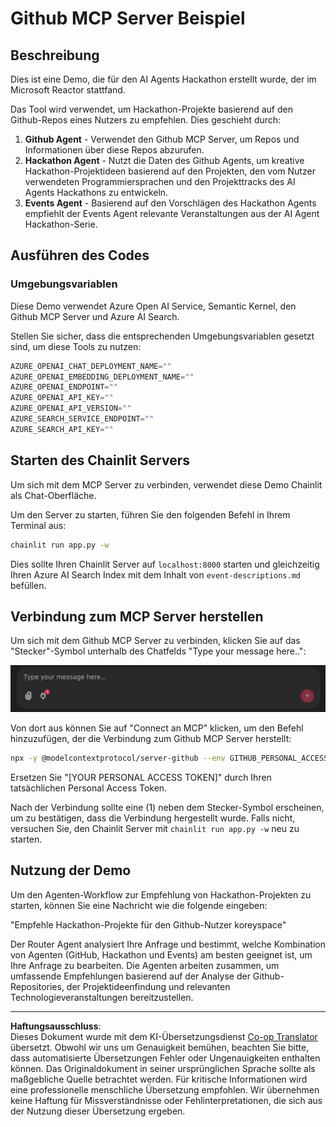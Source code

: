 <!--
CO_OP_TRANSLATOR_METADATA:
{
  "original_hash": "9bf0395cbc541ce8db2a9699c8678dfc",
  "translation_date": "2025-08-30T14:50:33+00:00",
  "source_file": "11-agentic-protocols/code_samples/github-mcp/README.md",
  "language_code": "de"
}
-->
# Github MCP Server Beispiel

## Beschreibung

Dies ist eine Demo, die für den AI Agents Hackathon erstellt wurde, der im Microsoft Reactor stattfand.

Das Tool wird verwendet, um Hackathon-Projekte basierend auf den Github-Repos eines Nutzers zu empfehlen. Dies geschieht durch:

1. **Github Agent** - Verwendet den Github MCP Server, um Repos und Informationen über diese Repos abzurufen.
2. **Hackathon Agent** - Nutzt die Daten des Github Agents, um kreative Hackathon-Projektideen basierend auf den Projekten, den vom Nutzer verwendeten Programmiersprachen und den Projekttracks des AI Agents Hackathons zu entwickeln.
3. **Events Agent** - Basierend auf den Vorschlägen des Hackathon Agents empfiehlt der Events Agent relevante Veranstaltungen aus der AI Agent Hackathon-Serie.

## Ausführen des Codes

### Umgebungsvariablen

Diese Demo verwendet Azure Open AI Service, Semantic Kernel, den Github MCP Server und Azure AI Search.

Stellen Sie sicher, dass die entsprechenden Umgebungsvariablen gesetzt sind, um diese Tools zu nutzen:

```python
AZURE_OPENAI_CHAT_DEPLOYMENT_NAME=""
AZURE_OPENAI_EMBEDDING_DEPLOYMENT_NAME=""
AZURE_OPENAI_ENDPOINT=""
AZURE_OPENAI_API_KEY=""
AZURE_OPENAI_API_VERSION=""
AZURE_SEARCH_SERVICE_ENDPOINT=""
AZURE_SEARCH_API_KEY=""
``` 

## Starten des Chainlit Servers

Um sich mit dem MCP Server zu verbinden, verwendet diese Demo Chainlit als Chat-Oberfläche.

Um den Server zu starten, führen Sie den folgenden Befehl in Ihrem Terminal aus:

```bash
chainlit run app.py -w
```

Dies sollte Ihren Chainlit Server auf `localhost:8000` starten und gleichzeitig Ihren Azure AI Search Index mit dem Inhalt von `event-descriptions.md` befüllen.

## Verbindung zum MCP Server herstellen

Um sich mit dem Github MCP Server zu verbinden, klicken Sie auf das "Stecker"-Symbol unterhalb des Chatfelds "Type your message here..":

![MCP Connect](../../../../../translated_images/mcp-chainlit-1.7ed66d648e3cfb28f1ea5f320b91e4404df4a24a0f236ce3de999666621f1cfc.de.png)

Von dort aus können Sie auf "Connect an MCP" klicken, um den Befehl hinzuzufügen, der die Verbindung zum Github MCP Server herstellt:

```bash
npx -y @modelcontextprotocol/server-github --env GITHUB_PERSONAL_ACCESS_TOKEN=[YOUR PERSONAL ACCESS TOKEN]
```

Ersetzen Sie "[YOUR PERSONAL ACCESS TOKEN]" durch Ihren tatsächlichen Personal Access Token.

Nach der Verbindung sollte eine (1) neben dem Stecker-Symbol erscheinen, um zu bestätigen, dass die Verbindung hergestellt wurde. Falls nicht, versuchen Sie, den Chainlit Server mit `chainlit run app.py -w` neu zu starten.

## Nutzung der Demo

Um den Agenten-Workflow zur Empfehlung von Hackathon-Projekten zu starten, können Sie eine Nachricht wie die folgende eingeben:

"Empfehle Hackathon-Projekte für den Github-Nutzer koreyspace"

Der Router Agent analysiert Ihre Anfrage und bestimmt, welche Kombination von Agenten (GitHub, Hackathon und Events) am besten geeignet ist, um Ihre Anfrage zu bearbeiten. Die Agenten arbeiten zusammen, um umfassende Empfehlungen basierend auf der Analyse der Github-Repositories, der Projektideenfindung und relevanten Technologieveranstaltungen bereitzustellen.

---

**Haftungsausschluss**:  
Dieses Dokument wurde mit dem KI-Übersetzungsdienst [Co-op Translator](https://github.com/Azure/co-op-translator) übersetzt. Obwohl wir uns um Genauigkeit bemühen, beachten Sie bitte, dass automatisierte Übersetzungen Fehler oder Ungenauigkeiten enthalten können. Das Originaldokument in seiner ursprünglichen Sprache sollte als maßgebliche Quelle betrachtet werden. Für kritische Informationen wird eine professionelle menschliche Übersetzung empfohlen. Wir übernehmen keine Haftung für Missverständnisse oder Fehlinterpretationen, die sich aus der Nutzung dieser Übersetzung ergeben.